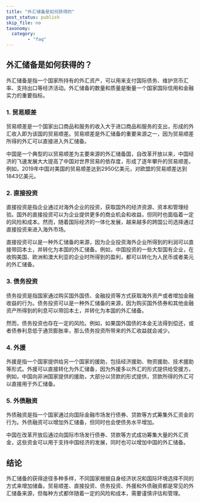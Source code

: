 ```yaml
---
title: "外汇储备是如何获得的"
post_status: publish
skip_file: no
taxonomy:
  category:
        - "faq"
---
```


## 外汇储备是如何获得的？

外汇储备是指一个国家所持有的外汇资产，可以用来支付国际债务、维护货币汇率、支持出口等经济活动。外汇储备的数量和质量是衡量一个国家国际信用和金融实力的重要指标。

### 1. 贸易顺差

贸易顺差是一个国家出口商品和服务的收入大于进口商品和服务的支出，形成的外汇收入即为该国的贸易顺差。贸易顺差是外汇储备的重要来源之一，因为贸易顺差所得的外汇可以直接进入外汇储备。

中国是一个典型的以贸易顺差为主要来源的外汇储备国，自改革开放以来，中国经济的飞速发展大大提高了中国对世界贸易的依存度，形成了逐年攀升的贸易顺差。例如，2019年中国对美国的贸易顺差达到2950亿美元，对欧盟的贸易顺差达到1843亿美元。

### 2. 直接投资

直接投资是指企业通过对海外企业的投资，获取国外的经济资源、资本和管理经验。国外的直接投资可以为企业提供更多的商业机会和收益，但同时也面临着一定的风险和成本。然而，随着国际经济的一体化发展，越来越多的跨国公司选择通过直接投资来进入海外市场。

直接投资可以是一种外汇储备的来源，因为企业投资海外企业所得到的利润可以直接带回本土，并转化为本国的外汇储备。例如，中国投资的一些大型国有企业，在收购美国、欧洲和澳大利亚的企业时所得到的盈利，都可以转化为人民币或者美元的外汇储备。

### 3. 债务投资

债务投资是指国家通过购买国外国债、金融投资等方式获取海外资产或者增加金融收益的行为。债务投资可以是一种外汇储备的来源，因为购买国外债券和其他金融资产所得到的利息可以带回本土，并转化为本国的外汇储备。

然而，债务投资也存在一定的风险。例如，如果国外国债的本金无法得到偿还，或者债券利息低于通货膨胀率，那么债务投资所带来的外汇收益就会减少。

### 4. 外援

外援是指一个国家提供给另一个国家的援助，包括经济援助、物资援助、技术援助等形式。外援可以直接转化为外汇储备，因为外援多以外汇的形式提供给受援方。例如，中国向非洲国家提供的援助，大部分以贷款的形式提供，贷款所得的外汇可以直接用于外汇储备。

### 5. 外债融资

外债融资是指一个国家通过向国际金融市场发行债券、贷款等方式筹集外汇资金的行为。外债融资可以增加外汇储备，但同时也会使债务水平增加。

中国在改革开放后通过向国际市场发行债券、贷款等方式成功筹集大量的外汇资金，这些资金可以用于支持中国经济的发展，同时也可以增加中国的外汇储备。

## 结论

外汇储备的获得途径多种多样，不同国家根据自身经济状况和国际环境选择不同的方式来增加储备。贸易顺差、直接投资、债务投资、外援和外债融资都是常见的外汇储备来源，但每种方式都伴随着一定的风险和成本，需要谨慎评估和管理。
